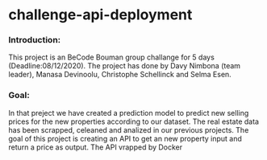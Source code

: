 # challenge-api-deployment

### Introduction:
This project is an BeCode Bouman group challange for 5 days (Deadline:08/12/2020). The project has done by Davy Nimbona (team leader), Manasa Devinoolu, Christophe Schellinck and Selma Esen. 

### Goal:

In that preject we have created a prediction model to predict new selling prices for the new properties according to our dataset. The real estate data has been scrapped, celeaned and analized in our previous projects. The goal of this project is creating an API to get an new property input and return a price as output. The API vrapped by Docker  
